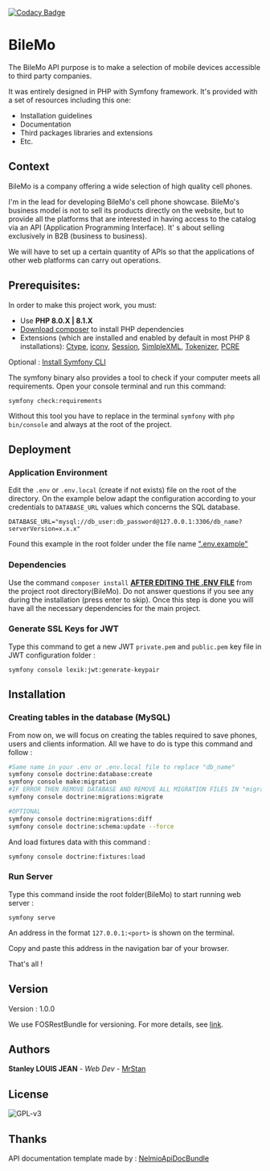 [![Codacy Badge](https://app.codacy.com/project/badge/Grade/50d912de6aa94bd9841937617989154d)](https://www.codacy.com/gh/mrstan3772/BileMo/dashboard?utm_source=github.com&amp;utm_medium=referral&amp;utm_content=mrstan3772/BileMo&amp;utm_campaign=Badge_Grade)

# BileMo

The BileMo API purpose is to make a selection of mobile devices accessible to third party companies.

It was entirely designed in PHP with Symfony framework.
It's provided with a set of resources including this one:
- Installation guidelines
- Documentation
- Third packages libraries and extensions
- Etc.


## Context

BileMo is a company offering a wide selection of high quality cell phones.

I'm in the lead for developing BileMo's cell phone showcase.  BileMo's business model is not to sell its products directly on the website, but to provide all the platforms that are interested in having access to the catalog via an API (Application Programming Interface). It' s about selling exclusively in B2B (business to business).


We will have to set up a certain quantity of APIs so that the applications of other web platforms can carry out operations.


## Prerequisites:

In order to make this project work, you must:
- Use **PHP 8.0.X | 8.1.X**
- [Download composer](https://getcomposer.org/) to install PHP dependencies
- Extensions (which are installed and enabled by default in most PHP 8 installations): [Ctype](https://www.php.net/book.ctype), [iconv](https://www.php.net/book.iconv), [Session](https://www.php.net/book.session), [SimlpleXML](https://www.php.net/book.simplexml), [Tokenizer](https://www.php.net/book.tokenizer), [PCRE](https://www.php.net/book.pcre)

Optional : [Install Symfony CLI](https://symfony.com/download)

The symfony binary also provides a tool to check if your computer meets all requirements. Open your console terminal and run this command:

`symfony check:requirements`

Without this tool you have to replace in the terminal `symfony` with `php bin/console` and always at the root of the project.

## Deployment


### Application Environment

Edit the `.env` or `.env.local` (create if not exists) file on the root of the directory. On the example below adapt the configuration according to your credentials to `DATABASE_URL` values which concerns the SQL database.

```env
DATABASE_URL="mysql://db_user:db_password@127.0.0.1:3306/db_name?serverVersion=x.x.x"
```
Found this example in the root folder under the file name [".env.example"](https://github.com/mrstan3772/BileMo/blob/master/.env.example)

### Dependencies

Use the command `composer install` **[AFTER EDITING THE .ENV FILE](https://github.com/mrstan3772/BileMo#application-environment)** from the project root directory(BileMo). Do not answer questions if you see any during the installation (press enter to skip). Once this step is done you will have all the necessary dependencies for the main project.

### Generate SSL Keys for JWT

Type this command to get a new JWT `private.pem` and `public.pem` key file in JWT configuration folder : 

`symfony console lexik:jwt:generate-keypair`


## Installation

### Creating tables in the database (MySQL)

From now on, we will focus on creating the tables required to save phones, users and clients information. All we have to do is type this command and follow :  

```bash
#Same name in your .env or .env.local file to replace "db_name" 
symfony console doctrine:database:create
symfony console make:migration
#IF ERROR THEN REMOVE DATABASE AND REMOVE ALL MIGRATION FILES IN "migrations" FOLDER AND START AGAIN
symfony console doctrine:migrations:migrate

#OPTIONAL
symfony console doctrine:migrations:diff
symfony console doctrine:schema:update --force
```

And load fixtures data with this command : 

`symfony console doctrine:fixtures:load`

### Run Server

Type this command inside the root folder(BileMo) to start running web server :

`symfony serve`

An address in the format `127.0.0.1:<port>` is shown on the terminal.

Copy and paste this address in the navigation bar of your browser.

That's all !


## Version

Version : 1.0.0

We use FOSRestBundle for versioning. For more details, see [link](https://fosrestbundle.readthedocs.io/en/3.x/versioning.html).


## Authors

**Stanley LOUIS JEAN** - *Web Dev* - [MrStan](https://github.com/mrstan3772)


## License

![GPL-v3](https://zupimages.net/up/21/46/iarl.png)


## Thanks
API documentation template made by : [NelmioApiDocBundle](https://github.com/nelmio/NelmioApiDocBundle)